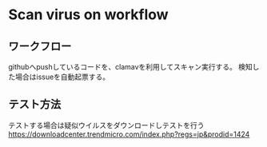 # Scan virus on workflow

## ワークフロー
githubへpushしているコードを、clamavを利用してスキャン実行する。
検知した場合はissueを自動起票する。

## テスト方法
テストする場合は疑似ウイルスをダウンロードしテストを行う
https://downloadcenter.trendmicro.com/index.php?regs=jp&prodid=1424
